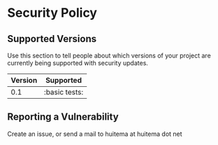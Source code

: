 # Security Policy

## Supported Versions

Use this section to tell people about which versions of your project are
currently being supported with security updates.

| Version | Supported          |
| ------- | ------------------ |
| 0.1   | :basic tests: |

## Reporting a Vulnerability

Create an issue, or send a mail to huitema at huitema dot net
